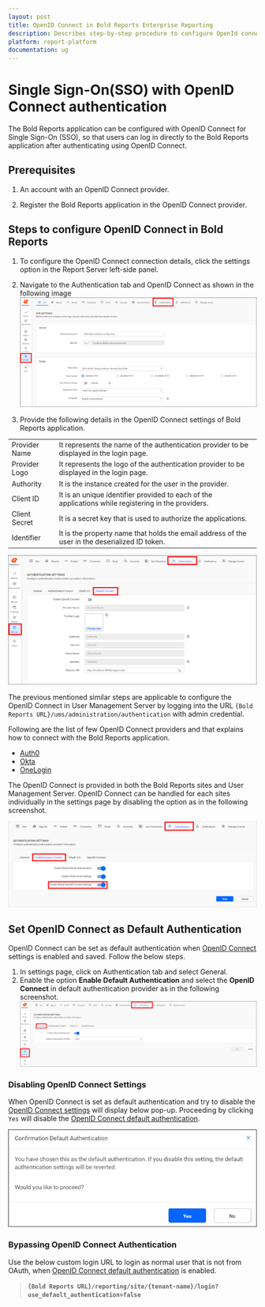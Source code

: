 ```yaml
---
layout: post
title: OpenID Connect in Bold Reports Enterprise Reporting
description: Describes step-by-step procedure to configure OpenId connect settings, so that the user can login to the Bold Reports application.
platform: report-platform
documentation: ug
---
```


# Single Sign-On(SSO) with OpenID Connect authentication

The Bold Reports application can be configured with OpenID Connect for Single Sign-On (SSO), so that users can log in directly to the Bold Reports application after authenticating using OpenID Connect.

## Prerequisites

1. An account with an OpenID Connect provider.

2. Register the Bold Reports application in the OpenID Connect provider.

## Steps to configure OpenID Connect in Bold Reports

1. To configure the OpenID Connect connection details, click the settings option in the Report Server left-side panel.

2. Navigate to the Authentication tab and OpenID Connect as shown in the following image
![Authentication Settings](/static/assets/on-premise/images/authentication/single-sign-on/openid-connect/authentication-settings.png)

3. Provide the following details in the OpenID Connect settings of Bold Reports application.
<table>
<tr>
    <td>
        Provider Name
    </td>
    <td>
        It represents the name of the authentication provider to be displayed in the login page.
    </td>
</tr>
<tr>
    <td>
        Provider Logo
    </td>
    <td>
        It represents the logo of the authentication provider to be displayed in the login page.
    </td>
</tr>
<tr>
    <td>
        Authority
    </td>
    <td>
        It is the instance created for the user in the provider.
    </td>
</tr>
<tr>
    <td>
        Client ID
    </td>
    <td>
        It is an unique identifier provided to each of the applications while registering in the providers.
    </td>
</tr>
<tr>
    <td>
        Client Secret
    </td>
    <td>
        It is a secret key that is used to authorize the applications.
    </td>
</tr>
<tr>
    <td>
        Identifier
    </td>
    <td>
        It is the property name that holds the email address of the user in the deserialized ID token.
    </td>
</tr>
</table>

   ![OpenID Connect Authentication](/static/assets/on-premise/images/authentication/single-sign-on/openid-connect/openid-connect-authentication.png)

The previous mentioned similar steps are applicable to configure the OpenID Connect in User Management Server by logging into the URL `{Bold Reports URL}/ums/administration/authentication` with admin credential.

Following are the list of few OpenID Connect providers and that explains how to connect with the Bold Reports application.

* [Auth0](./../openid-connect/auth0/)
* [Okta](./../openid-connect/okta/)
* [OneLogin](./../openid-connect/onelogin/)

The OpenID Connect is provided in both the Bold Reports sites and User Management Server. OpenID Connect can be handled for each sites individually in the settings page by disabling the option as in the following screenshot.

![OpenId Global Authentication Control](/static/assets/on-premise/images/authentication/single-sign-on/openid-connect/openid-global-authentication-control.png)

## Set OpenID Connect as Default Authentication

OpenID Connect can be set as default authentication when [OpenID Connect](#steps-to-configure-openid-connect-in-bold-reports) settings is enabled and saved. Follow the below steps.
1. In settings page, click on Authentication tab and select General.
2. Enable the option **Enable Default Authentication** and select the **OpenID Connect** in default authentication provider as in the following screenshot.
![OpenId Default Setting](/static/assets/on-premise/images/authentication/single-sign-on/openid-connect/openid-default-authentication.png)

### Disabling OpenID Connect Settings

When OpenID Connect is set as default authentication and try to disable the [OpenID Connect settings](#steps-to-configure-openid-connect-in-bold-reports) will display below pop-up. Proceeding by clicking `Yes` will disable the [OpenID Connect default authentication](#set-openid-connect-as-default-authentication).

![OpenId Default Setting Popup](/static/assets/on-premise/images/authentication/single-sign-on/openid-connect/openid-default-authentication-popup.png)

### Bypassing OpenID Connect Authentication

Use the below custom login URL to login as normal user that is not from OAuth, when [OpenID Connect default authentication](#set-openid-connect-as-default-authentication) is enabled.
>**`{Bold Reports URL}/reporting/site/{tenant-name}/login?use_default_authentication=false`**